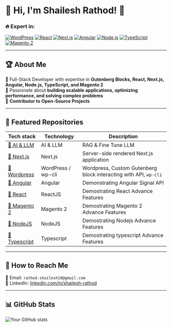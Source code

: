 # 🚀 Hi, I'm Shailesh Rathod! 👋

### 🔥 Expert in:

[![WordPress](https://img.shields.io/badge/WordPress-Gutenberg-blue?style=for-the-badge&logo=wordpress)]()
[![React](https://img.shields.io/badge/React-Expert-61DAFB?style=for-the-badge&logo=react)]()
[![Next.js](https://img.shields.io/badge/Next.js-SSG/SSR-black?style=for-the-badge&logo=next.js)]()
[![Angular](https://img.shields.io/badge/Angular-Enterprise-red?style=for-the-badge&logo=angular)]()
[![Node.js](https://img.shields.io/badge/Node.js-Backend-green?style=for-the-badge&logo=node.js)]()
[![TypeScript](https://img.shields.io/badge/TypeScript-Strongly_Typed-blue?style=for-the-badge&logo=typescript)]()
[![Magento 2](https://img.shields.io/badge/Magento2-Ecommerce-orange?style=for-the-badge&logo=magento)]()

---

## 🏆 About Me

🔹 Full-Stack Developer with expertise in **Gutenberg Blocks, React, Next.js, Angular, Node.js, TypeScript, and Magento 2**  
🔹 Passionate about **building scalable applications, optimizing performance, and solving complex problems**  
🔹 **Contributor to Open-Source Projects**

---

## 🚀 Featured Repositories

| Tech stack                                                       | Technology         | Description                                                      |
| ---------------------------------------------------------------- | ------------------ | ---------------------------------------------------------------- |
| [🔗 AI & LLM](https://github.com/shaileshrathod128/ai-llm)       | AI & LLM           | RAG & Fine Tune LLM                                              |
| [🔗 Next.js](https://github.com/shaileshrathod128/nextjs)        | Next.js            | Server-side rendered Next.js application                         |
| [🔗 Wordpress](https://github.com/shaileshrathod128/wordpress)   | WordPress / wp-cli | Wordpress, Custom Gutenberg block interacting with API, `wp-cli` |
| [🔗 Angular](https://github.com/shaileshrathod128/angular)       | Angular            | Demonstrating Angular Signal API                                 |
| [🔗 React](https://github.com/shaileshrathod128/reactjs)         | ReactJS            | Demostrating React Advance Features                              |
| [🔗 Magento 2](https://github.com/shaileshrathod128/magento2)    | Magento 2          | Demostrating Magento 2 Advance Features                          |
| [🔗 NodeJS](https://github.com/shaileshrathod128/nodejs)         | NodeJS             | Demostrating Nodejs Advance Features                             |
| [🔗 Typescript](https://github.com/shaileshrathod128/typescript) | Typescript         | Demostrating typescript Advance Features                         |

---

## 📌 How to Reach Me

📧 Email: `rathod.shailesh19@gmail.com`  
💼 LinkedIn: [linkedin.com/in/shailesh-rathod](https://www.linkedin.com/in/shailesh-rathod/)

<!-- 🌐 Portfolio: [yourwebsite.com](https://yourwebsite.com)   -->
<!-- 🐦 Twitter: [twitter.com/yourhandle](https://twitter.com/yourhandle) -->

---

## 📊 GitHub Stats

![Your GitHub stats](https://github-readme-stats.vercel.app/api?username=shaileshrathod128&show_icons=true&theme=radical)
